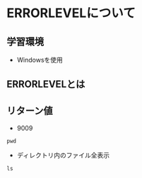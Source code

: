 # ERRORLEVELについて

## 学習環境
* Windowsを使用

## ERRORLEVELとは

## リターン値 
* 9009

```
pwd
```

* ディレクトリ内のファイル全表示
```
ls
```

